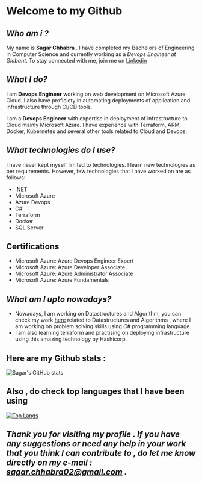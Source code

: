 # Welcome to my Github

## *Who am i ?*
My name is **Sagar Chhabra** . I have completed my Bachelors of Engineering in Computer Science and currently working as a *Devops Engineer at Globant*.
To stay connected with me, join me on [Linkedin](https://www.linkedin.com/in/sagarchhabra)

## *What I do?*
I am **Devops Engineer** working on web development on Microsoft Azure Cloud. I also have proficiety in automating deployments of application and infrastructure through CI/CD tools. 

I am a **Devops Engineer** with expertise in deployment of infrastructure to Cloud mainly Microsoft Azure. I have experience with Terraform, ARM, Docker, Kubernetes and several other tools related to Cloud and Devops.

## *What technologies do I use?*
I have never kept myself limited to technologies. I learn new technologies as per requirements. However, few technologies that I have worked on are as follows:

- .NET
- Microsoft Azure
- Azure Devops
- C#
- Terraform
- Docker
- SQL Server

## Certifications

- Microsoft Azure: Azure Devops Engineer Expert
- Microsoft Azure: Azure Developer Associate
- Microsoft Azure: Azure Administrator Associate
- Microsoft Azure: Azure Fundamentals

## *What am I upto nowadays?*
- Nowadays, I am working on Datastructures and Algorithm, you can check my work [here](https://github.com/sagar2395/Datastructures-Algorithms) related to Datastructures and Algorithms , where I am working on problem solving skills using *C#* programming language.
- I am also learning terraform and practising on deploying infrastructure using this amazing technology by Hashicorp.

## Here are my Github stats :

![Sagar's GitHub stats](https://github-readme-stats.vercel.app/api?username=sagar2395&show_icons=true&theme=radical)

## Also , do check top languages that I have been using 

[![Top Langs](https://github-readme-stats.vercel.app/api/top-langs/?username=sagar2395&layout=compact)](https://github.com/anuraghazra/github-readme-stats)


## *Thank you for visiting my profile . If you have any suggestions or need any help in your work that you think I can contribute to , do let me know directly on my e-mail : sagar.chhabra02@gmail.com .*












